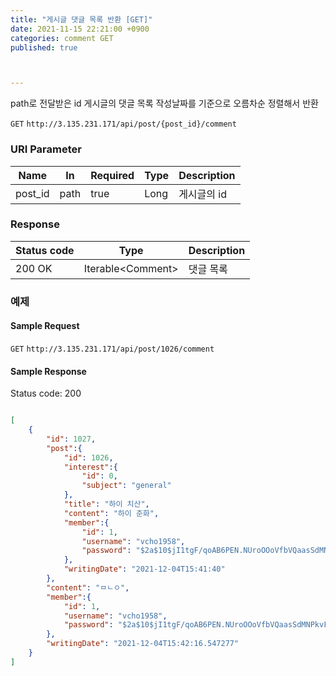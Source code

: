```yaml
---
title: "게시글 댓글 목록 반환 [GET]"
date: 2021-11-15 22:21:00 +0900
categories: comment GET
published: true



---
```


path로 전달받은 id 게시글의 댓글 목록 작성날짜를 기준으로 오름차순 정렬해서 반환

`GET` `http://3.135.231.171/api/post/{post_id}/comment`

### URI Parameter

| Name    | In   | Required | Type | Description |
| ------- | ---- | -------- | ---- | ----------- |
| post_id | path | true     | Long | 게시글의 id |

### Response

| Status code | Type               | Description |
| ----------- | ------------------ | ----------- |
| 200 OK      | Iterable\<Comment> | 댓글 목록   |



### 예제

#### Sample Request

`GET` `http://3.135.231.171/api/post/1026/comment`

#### Sample Response

Status code: 200

```json

[
    {
        "id": 1027,
        "post":{
            "id": 1026,
            "interest":{
                "id": 0,
                "subject": "general"
            },
            "title": "하이 치산",
            "content": "하이 준화",
            "member":{
                "id": 1,
                "username": "vcho1958",
                "password": "$2a$10$jI1tgF/qoAB6PEN.NUroOOoVfbVQaasSdMNPkvFR/15R3a0QQFuQi"
            },
            "writingDate": "2021-12-04T15:41:40"
        },
        "content": "ㅁㄴㅇ",
        "member":{
            "id": 1,
            "username": "vcho1958",
            "password": "$2a$10$jI1tgF/qoAB6PEN.NUroOOoVfbVQaasSdMNPkvFR/15R3a0QQFuQi"
        },
        "writingDate": "2021-12-04T15:42:16.547277"
    }
]
```

